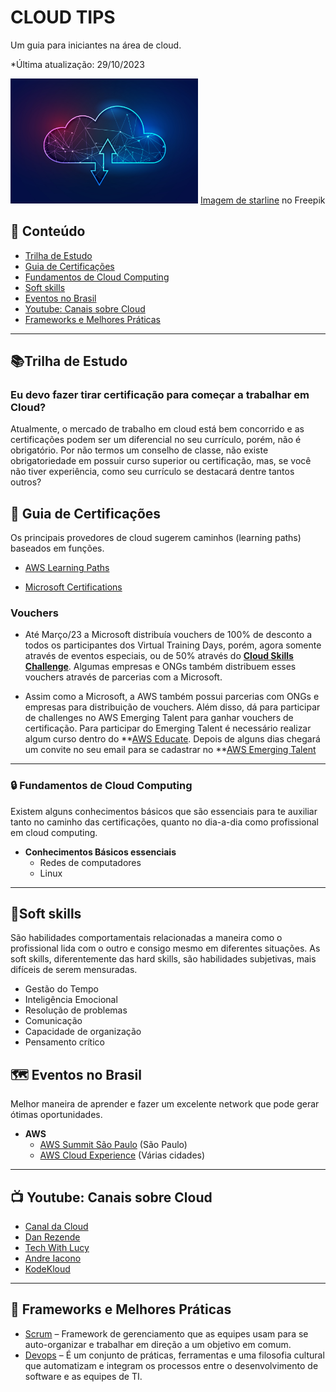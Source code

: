 
# **CLOUD TIPS**

Um guia para iniciantes na área de cloud.

*Última atualização: 29/10/2023

<img src="12071198_SL-101820-36860-11.jpg" width="300" >
<a href="https://br.freepik.com/vetores-gratis/conceito-de-tecnologia-de-wireframe-poligonal-de-computacao-em-nuvem_12071198.htm#query=cloud%20computing&position=1&from_view=search&track=ais">Imagem de starline</a> no Freepik

## 📖 Conteúdo

 -  [Trilha de Estudo](#trilha-de-estudo)
 -  [Guia de Certificações](#-guia-de-certifica%C3%A7%C3%B5es)
 -  [Fundamentos de Cloud Computing](#-fundamentos-de-cloud-computing)
 -  [Soft skills](#soft-skills)
 -  [Eventos no Brasil](#-eventos-no-brasil)
 -  [Youtube: Canais sobre Cloud](#-youtube-canais-sobre-cloud)
 -  [Frameworks e Melhores Práticas](#-frameworks-e-melhores-pr%C3%A1ticas)
 
----------

## 📚Trilha de Estudo

### Eu devo fazer tirar certificação para começar a trabalhar em Cloud?

Atualmente, o mercado de trabalho em cloud está bem concorrido e as certificações podem ser um diferencial no seu currículo, porém, não é obrigatório. Por não termos um conselho de classe, não existe obrigatoriedade em possuir curso superior ou certificação, mas, se você não tiver experiência, como seu currículo se destacará dentre tantos outros?

## 📝 Guia de Certificações 

Os principais provedores de cloud sugerem caminhos (learning paths) baseados em funções.

- [AWS Learning Paths](https://d1.awsstatic.com/training-and-certification/docs/AWS_certification_paths.pdf)
  
- [Microsoft Certifications](https://learn.microsoft.com/pt-br/credentials/)

### **Vouchers**

- Até Março/23 a Microsoft distribuía vouchers de 100% de desconto a todos os participantes dos Virtual Training Days, porém, agora somente através de eventos especiais, ou de 50% através do **[Cloud Skills Challenge](https://developer.microsoft.com/pt-BR/offers/30-days-to-learn-it)**. Algumas empresas e ONGs também distribuem esses vouchers através de parcerias com a Microsoft.

- Assim como a Microsoft, a AWS também possui parcerias com ONGs e empresas para distribuição de vouchers. Além disso, dá para participar de challenges no AWS Emerging Talent para ganhar vouchers de certificação. Para participar do Emerging Talent é necessário realizar algum curso dentro do **[AWS Educate](https://aws.amazon.com/pt/education/awseducate/). Depois de alguns dias chegará um convite no seu email para se cadastrar no **[AWS Emerging Talent](https://aws-emergingtalent.influitive.com/users/sign_in)

----------

### 🔒 Fundamentos de Cloud Computing

Existem alguns conhecimentos básicos que são essenciais para te auxiliar tanto no caminho das certificações, quanto no dia-a-dia como profissional em cloud computing.

-   **Conhecimentos Básicos essenciais**
    -   Redes de computadores
    -   Linux

----------
## 📣Soft skills

São habilidades comportamentais relacionadas a maneira como o profissional lida com o outro e consigo mesmo em diferentes situações. As soft skills, diferentemente das hard skills, são habilidades subjetivas, mais difíceis de serem mensuradas.

 - Gestão do Tempo
 - Inteligência Emocional
 - Resolução de problemas 
 - Comunicação 
 - Capacidade de organização
 - Pensamento crítico

## 🗺 Eventos no Brasil

Melhor maneira de aprender e fazer um excelente network que pode gerar ótimas oportunidades.

  - **AWS**
    -   [AWS Summit São Paulo](https://aws.amazon.com/pt/events/summits/sao-paulo/) (São Paulo)
    -   [AWS Cloud Experience](https://aws.amazon.com/pt/events/cloudexperience/) (Várias cidades)

----------

## 📺 **Youtube**: Canais sobre Cloud
		
- [Canal da Cloud](https://www.youtube.com/@CanaldaCloud)
- [Dan Rezende](https://www.youtube.com/@odanrezende)
- [Tech With Lucy](https://www.youtube.com/@TechwithLucy)
- [Andre Iacono](https://www.youtube.com/@IaconoAndre)
- [KodeKloud](https://www.youtube.com/@KodeKloud)

----------

## 🔐 Frameworks e Melhores Práticas
 
-   [Scrum](https://aws.amazon.com/pt/what-is/scrum/#:~:text=O%20Scrum%20%C3%A9%20um%20framework,uma%20entrega%20eficiente%20de%20projetos.)  – Framework de gerenciamento que as equipes usam para se auto-organizar e trabalhar em direção a um objetivo em comum.
-   [Devops](https://aws.amazon.com/pt/devops/what-is-devops/)  – É um conjunto de práticas, ferramentas e uma filosofia cultural que automatizam e integram os processos entre o desenvolvimento de software e as equipes de TI. 

